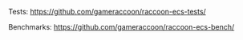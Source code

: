Tests: https://github.com/gameraccoon/raccoon-ecs-tests/

Benchmarks: https://github.com/gameraccoon/raccoon-ecs-bench/
